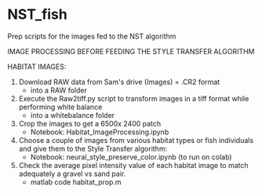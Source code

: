 # NST_fish
Prep scripts for the images fed to the NST algorithm

IMAGE PROCESSING BEFORE FEEDING THE STYLE TRANSFER ALGORITHM

HABITAT IMAGES:
1. Download RAW data from Sam's drive (Images) = .CR2 format
	- into a RAW folder
2. Execute the Raw2tiff.py script to transform images in a tiff format while performing white balance
	- into a whitebalance folder
3. Crop the images to get a 6500x 2400 patch 
	- Notebook: Habitat_ImageProcessing.ipynb
5. Choose a couple of images from various habitat types or fish individuals and give them to the Style Transfer algorithm:
	- Notebook: neural_style_preserve_color.ipynb (to run on colab)
6. Check the average pixel intensity value of each habitat image to match adequately a gravel vs sand pair.
	- matlab code habitat_prop.m
